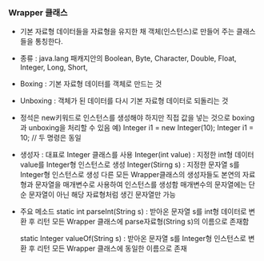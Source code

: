 ### Wrapper 클래스

- 기본 자료형 데이터들을 자료형을 유지한 채 객체(인스턴스)로 만들어 주는 클래스들을 통칭한다.
- 종류 : java.lang 패캐지안의 Boolean, Byte, Character, Double, Float, Integer, Long, Short,
- Boxing : 기본 자료형 데이터를 객체로 만드는 것
- Unboxing : 객체가 된 데이터를 다시 기본 자료형 데이터로 되돌리는 것
- 정석은 new키워드로 인스턴스를 생성해야 하지만 직접 값을 넣는 것으로 boxing과 unboxing을 처리할 수 있음
  예) Integer i1 = new Integer(10); Integer i1 = 10; // 두 명령은 동일
- 생성자 : 대표로 Integer 클래스를 사용
  Integer(int value) : 지정한 int형 데이터 value를 Integer형 인스턴스로 생성
  Integer(Stirng s) : 지정한 문자열 s를 Integer형 인스턴스로 생성
  다른 모든 Wrapper클래스의 생성자들도 본연의 자료형과 문자열을 매개변수로 사용하여 인스턴스를 생성함
  매개변수의 문자열에는 단순 문자열이 아닌 해당 자료형처럼 생긴 문자열만 가능
- 주요 메소드
  static int parseInt(String s) : 받아온 문자열 s를 int형 데이터로 변환 후 리턴
  모든 Wrapper 클래스에 parse자료형(String s)의 이름으로 존재함

  static Integer valueOf(String s) : 받아온 문자열 s를 Integer형 인스턴스로 변환 후 리턴
  모든 Wrapper 클래스에 동일한 이름으로 존재